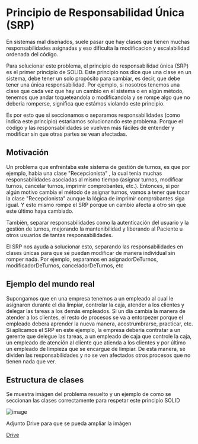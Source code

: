 # Principio de Responsabilidad Única (SRP)

En sistemas mal diseñados, suele pasar que hay clases que tienen muchas responsabilidades asignadas y eso dificulta la modificacion y escalabilidad ordenada del código.

Para solucionar este problema, el principio de responsabilidad única (SRP) es el primer principio de SOLID. Este principio nos dice que una clase en un sistema, debe tener un solo propósito para cambiar, es decir, que debe tener una única responsabilidad. Por ejemplo, si nosotros tenemos una clase que cada vez que hay un cambio en el sistema o en algún método, tenemos que andar toqueteandola o modificandola y se rompe algo que no deberia romperse, significa que estámos violando este principio.

Es por esto que si seccionamos o separamos responsabilidades (como indica este principio) estariamos solucionando este problema. Porque el código y las responsabilidades se vuelven más fáciles de entender y modificar sin que otras partes se vean afectadas.

###


## Motivación

Un problema que enfrentaba este sistema de gestión de turnos, es que por ejemplo, habia una clase "Recepcionista" , la cual tenia muchas responsabilidades asociadas al mismo tiempo (asignar turnos, modificar turnos, cancelar turnos, imprimir comprobantes, etc.). Entonces, si por algún motivo cambia el método de asignar turnos, vamos a tener que tocar la clase "Recepcionista" aunque la lógica de imprimir comprobantes siga igual. Y esto mismo rompe el SRP porque un cambio afecta a otro sin que este último haya cambiado.

También, separar responsabilidades como la autenticación del usuario y la gestión de turnos, mejorando la mantenibilidad y liberando al Paciente u otros usuarios de tantas responsabilidades.

El SRP nos ayuda a solucionar esto, separando las responsabilidades en clases únicas para que se puedan modificar de manera individual sin romper nada. Por ejemplo, separamos en asignadorDeTurnos, modificadorDeTurnos, canceladorDeTurnos, etc

## Ejemplo del mundo real

Supongamos que en una empresa tenemos a un empleado al cual le asignaron durante el día limpiar, controlar la caja, atender a los clientes y delegar las tareas a los demás empleados. Si un día cambia la manera de atender a los clientes, el resto de procesos se va a entorpezer porque el empleado debera aprender la nueva manera, acostrumbrarse, practicar, etc. Si aplicamos el SRP en este ejemplo, la empresa deberia contratar a un gerente que delegue las tareas, a un empleado de caja que controle la caja, un empleado de atención al cliente que atienda a los clientes y por último un empleado de limpieza que se encargue de limpiar. De esta manera, se dividen las responsabilidades y no se ven afectados otros procesos que no tienen nada que ver.

## Estructura de clases

Se muestra imágen del problema resuelto y un ejemplo de como se seccionan las clases correctamente para respetar este principio SOLID

![image](https://github.com/user-attachments/assets/3839871f-248d-4315-8d8a-53e5515314ef)

Adjunto Drive para que se pueda ampliar la imágen

[Drive](https://drive.google.com/file/d/1Walh2JiimeOjuTtxmsKoA82QyhBIcv7p/view?usp=sharing)

